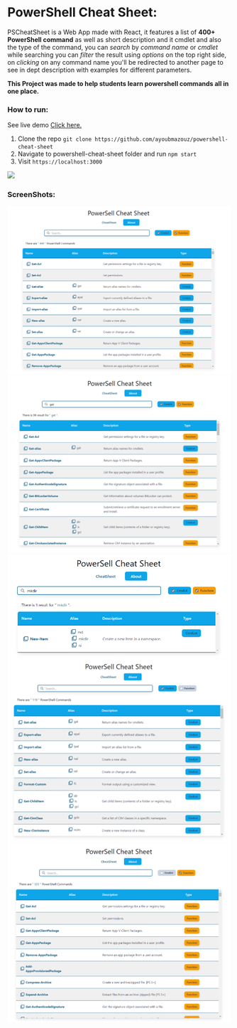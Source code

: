 # PowerShell Cheat Sheet:

PSCheatSheet is a Web App made with React, it features a list of **400+ PowerShell command** as well as short description and it cmdlet and also the type of the command, you can _search_ by _command name_ or _cmdlet_ while searching you can _filter_ the result using _options_ on the top right side, on _clicking_ on any command name you'll be redirected to another page to see in dept description with examples for different parameters.

**This Project was made to help students learn powershell commands all in one place.**

### How to run:

See live demo [Click here.](https://pscheatsheet.netlify.app)

1. Clone the repo `git clone https://github.com/ayoubmazouz/powershell-cheat-sheet`
1. Navigate to powershell-cheat-sheet folder and run `npm start`
1. Visit `https://localhost:3000`

![](https://img.shields.io/badge/version-0.9-blue)

### ScreenShots:

![01](./public/media/screenshot01.png)
![02](./public/media/screenshot02.png)
![03](./public/media/screenshot03.png)
![04](./public/media/screenshot04.png)
![05](./public/media/screenshot05.png)
